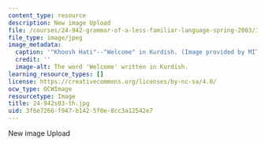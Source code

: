 ```yaml
---
content_type: resource
description: New image Upload
file: /courses/24-942-grammar-of-a-less-familiar-language-spring-2003/3f6e7266f947b1425f0e8cc3a12542e7_24-942s03-th.jpg
file_type: image/jpeg
image_metadata:
  caption: '"Khoosh Hati"--"Welcome" in Kurdish. (Image provided by MIT OpenCourseWare.)'
  credit: ''
  image-alt: The word 'Welcome' written in Kurdish.
learning_resource_types: []
license: https://creativecommons.org/licenses/by-nc-sa/4.0/
ocw_type: OCWImage
resourcetype: Image
title: 24-942s03-th.jpg
uid: 3f6e7266-f947-b142-5f0e-8cc3a12542e7
---
```

New image Upload